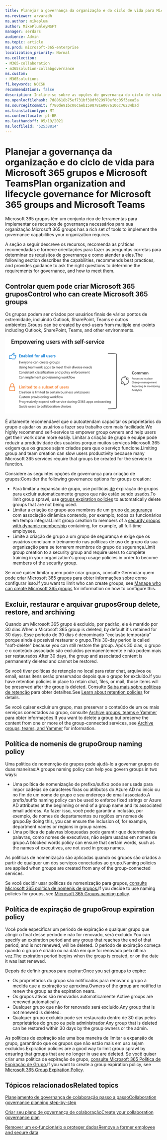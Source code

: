 ```yaml
---
title: Planejar a governança da organização e do ciclo de vida para Microsoft 365 grupos e Microsoft Teams
ms.reviewer: arvaradh
ms.author: mikeplum
author: MikePlumleyMSFT
manager: serdars
audience: Admin
ms.topic: article
ms.prod: microsoft-365-enterprise
localization_priority: Normal
ms.collection:
- M365-collaboration
- m365solution-collabgovernance
ms.custom:
- M365solutions
f1.keywords: NOCSH
recommendations: false
description: Incline-se sobre as opções de governança do ciclo de vida para ferramentas de colaboração Microsoft 365
ms.openlocfilehash: 7d88618b75ef731bf38df029970efdc05f3eea5a
ms.sourcegitcommit: f780de91bc00caeb1598781e0076106c76234bad
ms.translationtype: MT
ms.contentlocale: pt-BR
ms.lasthandoff: 05/19/2021
ms.locfileid: "52538814"
---
```

# <a name="plan-organization-and-lifecycle-governance-for-microsoft-365-groups-and-microsoft-teams"></a><span data-ttu-id="d70a9-103">Planejar a governança da organização e do ciclo de vida para Microsoft 365 grupos e Microsoft Teams</span><span class="sxs-lookup"><span data-stu-id="d70a9-103">Plan organization and lifecycle governance for Microsoft 365 groups and Microsoft Teams</span></span>

<span data-ttu-id="d70a9-104">Microsoft 365 grupos têm um conjunto rico de ferramentas para implementar os recursos de governança necessários para sua organização.</span><span class="sxs-lookup"><span data-stu-id="d70a9-104">Microsoft 365 groups has a rich set of tools to implement the governance capabilities your organization requires.</span></span> 

<span data-ttu-id="d70a9-105">A seção a seguir descreve os recursos, recomenda as práticas recomendadas e fornece orientações para fazer as perguntas corretas para determinar os requisitos de governança e como atender a eles.</span><span class="sxs-lookup"><span data-stu-id="d70a9-105">The following section describes the capabilities, recommends best practices, and provides guidance to ask the right questions to determine the requirements for governance, and how to meet them.</span></span>

## <a name="control-who-can-create-microsoft-365-groups"></a><span data-ttu-id="d70a9-106">Controlar quem pode criar Microsoft 365 grupos</span><span class="sxs-lookup"><span data-stu-id="d70a9-106">Control who can create Microsoft 365 groups</span></span>

<span data-ttu-id="d70a9-107">Os grupos podem ser criados por usuários finais de vários pontos de extremidade, incluindo Outlook, SharePoint, Teams e outros ambientes.</span><span class="sxs-lookup"><span data-stu-id="d70a9-107">Groups can be created by end-users from multiple end-points including Outlook, SharePoint, Teams, and other environments.</span></span>

![desc de imagem](../media/04.png)

<span data-ttu-id="d70a9-109">É altamente recomendável que o autoatendam capacitar os proprietários do grupo e ajudar os usuários a fazer seu trabalho com mais facilidade.</span><span class="sxs-lookup"><span data-stu-id="d70a9-109">We highly recommend self-service to empower group owners and help users get their work done more easily.</span></span> <span data-ttu-id="d70a9-110">Limitar a criação de grupo e equipe pode reduzir a produtividade dos usuários porque muitos serviços Microsoft 365 exigem que os grupos sejam criados para que o serviço funcione.</span><span class="sxs-lookup"><span data-stu-id="d70a9-110">Limiting group and team creation can slow users productivity because many Microsoft 365 services require that groups be created for the service to function.</span></span>

<span data-ttu-id="d70a9-111">Considere as seguintes opções de governança para criação de grupos:</span><span class="sxs-lookup"><span data-stu-id="d70a9-111">Consider the following governance options for groups creation:</span></span>

- <span data-ttu-id="d70a9-112">Para limitar a expansão de grupo, use políticas [de](microsoft-365-groups-expiration-policy.md) expiração de grupos para excluir automaticamente grupos que não estão sendo usados.</span><span class="sxs-lookup"><span data-stu-id="d70a9-112">To limit group sprawl, use [groups expiration policies](microsoft-365-groups-expiration-policy.md) to automatically delete groups that are not being used.</span></span>
- <span data-ttu-id="d70a9-113">Limitar a criação de grupo aos membros de um grupo [de segurança](/azure/active-directory/users-groups-roles/groups-create-rule) com associação dinâmica contendo, por exemplo, todos os funcionários em tempo integral.</span><span class="sxs-lookup"><span data-stu-id="d70a9-113">Limit group creation to members of a [security groups with dynamic membership](/azure/active-directory/users-groups-roles/groups-create-rule) containing, for example, all full-time employees.</span></span>
- <span data-ttu-id="d70a9-114">Limite a criação de grupo a um grupo de segurança e exige que os usuários concluam o treinamento nas políticas de uso de grupo da sua organização para se tornarem membros do grupo de segurança.</span><span class="sxs-lookup"><span data-stu-id="d70a9-114">Limit group creation to a security group and require users to complete training in your organization's group usage policies in order to become members of the security group.</span></span>

<span data-ttu-id="d70a9-115">Se você quiser limitar quem pode criar grupos, consulte Gerenciar quem pode criar Microsoft 365 [grupos](manage-creation-of-groups.md) para obter informações sobre como configurar isso.</span><span class="sxs-lookup"><span data-stu-id="d70a9-115">If you want to limit who can create groups, see [Manage who can create Microsoft 365 groups](manage-creation-of-groups.md) for information on how to configure this.</span></span>

## <a name="group-delete-restore-and-archiving"></a><span data-ttu-id="d70a9-116">Excluir, restaurar e arquivar grupos</span><span class="sxs-lookup"><span data-stu-id="d70a9-116">Group delete, restore, and archiving</span></span>

<span data-ttu-id="d70a9-117">Quando um Microsoft 365 grupo é excluído, por padrão, ele é mantido por 30 dias.</span><span class="sxs-lookup"><span data-stu-id="d70a9-117">When a Microsoft 365 group is deleted, by default it's retained for 30 days.</span></span> <span data-ttu-id="d70a9-118">Esse período de 30 dias é denominado "exclusão temporária" porque ainda é possível restaurar o grupo.</span><span class="sxs-lookup"><span data-stu-id="d70a9-118">This 30-day period is called "soft-delete" because you can still restore the group.</span></span> <span data-ttu-id="d70a9-119">Após 30 dias, o grupo e o conteúdo associado são excluídos permanentemente e não podem mais ser restaurados.</span><span class="sxs-lookup"><span data-stu-id="d70a9-119">After 30 days, the group and associated content is permanently deleted and cannot be restored.</span></span>

<span data-ttu-id="d70a9-120">Se você tiver políticas de retenção no local para reter chat, arquivos ou email, esses itens serão preservados depois que o grupo for excluído.</span><span class="sxs-lookup"><span data-stu-id="d70a9-120">If you have retention policies in place to retain chat, files, or mail, those items will be preserved after the group is deleted.</span></span> <span data-ttu-id="d70a9-121">Consulte [Saiba mais sobre políticas de retenção](../compliance/retention.md) para obter detalhes.</span><span class="sxs-lookup"><span data-stu-id="d70a9-121">See [Learn about retention policies](../compliance/retention.md) for details.</span></span>

<span data-ttu-id="d70a9-122">Se você quiser excluir um grupo, mas preservar o conteúdo de um ou mais serviços conectados ao grupo, consulte [Archive groups, teams e Yammer](end-life-cycle-groups-teams-sites-yammer.md) para obter informações.</span><span class="sxs-lookup"><span data-stu-id="d70a9-122">If you want to delete a group but preserve the content from one or more of the group-connected services, see [Archive groups, teams, and Yammer](end-life-cycle-groups-teams-sites-yammer.md) for information.</span></span>

## <a name="group-naming-policy"></a><span data-ttu-id="d70a9-123">Política de nomenis de grupo</span><span class="sxs-lookup"><span data-stu-id="d70a9-123">Group naming policy</span></span>

<span data-ttu-id="d70a9-124">Uma política de nomenrção de grupos pode ajudá-lo a governar grupos de duas maneiras:</span><span class="sxs-lookup"><span data-stu-id="d70a9-124">A groups naming policy can help you govern groups in two ways:</span></span>

- <span data-ttu-id="d70a9-125">Uma política de nomenização de prefixo/sufixo pode ser usada para impor cadeias de caracteres fixas ou atributos do Azure AD no início ou no fim de um nome de grupo e seu endereço de email associado.</span><span class="sxs-lookup"><span data-stu-id="d70a9-125">A prefix/suffix naming policy can be used to enforce fixed strings or Azure AD attributes at the beginning or end of a group name and its associated email address.</span></span> <span data-ttu-id="d70a9-126">Ao fazer isso, você pode garantir a inclusão, por exemplo, de nomes de departamentos ou regiões em nomes de grupo.</span><span class="sxs-lookup"><span data-stu-id="d70a9-126">By doing this, you can ensure the inclusion of, for example, department names or regions in group names.</span></span>
- <span data-ttu-id="d70a9-127">Uma política de palavras bloqueadas pode garantir que determinadas palavras, como nomes de executivos, não sejam usadas em nomes de grupo.</span><span class="sxs-lookup"><span data-stu-id="d70a9-127">A blocked words policy can ensure that certain words, such as the names of executives, are not used in group names.</span></span>

<span data-ttu-id="d70a9-128">As políticas de nomenização são aplicadas quando os grupos são criados a partir de qualquer um dos serviços conectados ao grupo.</span><span class="sxs-lookup"><span data-stu-id="d70a9-128">Naming policies are applied when groups are created from any of the group-connected services.</span></span>

<span data-ttu-id="d70a9-129">Se você decidir usar políticas de nomenização para grupos, [consulte Microsoft 365 política de nomenis de grupos.](groups-naming-policy.md)</span><span class="sxs-lookup"><span data-stu-id="d70a9-129">If you decide to use naming policies for groups, see [Microsoft 365 Groups naming policy](groups-naming-policy.md).</span></span>

## <a name="group-expiration-policy"></a><span data-ttu-id="d70a9-130">Política de expiração de grupo</span><span class="sxs-lookup"><span data-stu-id="d70a9-130">Group expiration policy</span></span>

<span data-ttu-id="d70a9-131">Você pode especificar um período de expiração e qualquer grupo que atingir o final desse período e não for renovado, será excluído.</span><span class="sxs-lookup"><span data-stu-id="d70a9-131">You can specify an expiration period and any group that reaches the end of that period, and is not renewed, will be deleted.</span></span> <span data-ttu-id="d70a9-132">O período de expiração começa quando o grupo é criado ou na data em que foi renovado pela última vez.</span><span class="sxs-lookup"><span data-stu-id="d70a9-132">The expiration period begins when the group is created, or on the date it was last renewed.</span></span>

<span data-ttu-id="d70a9-133">Depois de definir grupos para expirar:</span><span class="sxs-lookup"><span data-stu-id="d70a9-133">Once you set groups to expire:</span></span>
- <span data-ttu-id="d70a9-134">Os proprietários do grupo são notificados para renovar o grupo à medida que a expiração se aproxima.</span><span class="sxs-lookup"><span data-stu-id="d70a9-134">Owners of the group are notified to renew the group as the expiration nears.</span></span>
- <span data-ttu-id="d70a9-135">Os grupos ativos são renovados automaticamente.</span><span class="sxs-lookup"><span data-stu-id="d70a9-135">Active groups are renewed automatically.</span></span>
- <span data-ttu-id="d70a9-136">Qualquer grupo que não for renovado será excluído.</span><span class="sxs-lookup"><span data-stu-id="d70a9-136">Any group that is not renewed is deleted.</span></span>
- <span data-ttu-id="d70a9-137">Qualquer grupo excluído pode ser restaurado dentro de 30 dias pelos proprietários do grupo ou pelo administrador.</span><span class="sxs-lookup"><span data-stu-id="d70a9-137">Any group that is deleted can be restored within 30 days by the group owners or the admin.</span></span>

<span data-ttu-id="d70a9-138">As políticas de expiração são uma boa maneira de limitar a expansão de grupo, garantindo que os grupos que não estão mais em uso sejam excluídos.</span><span class="sxs-lookup"><span data-stu-id="d70a9-138">Expiration policies are a good way to limit group sprawl by ensuring that groups that are no longer in use are deleted.</span></span> <span data-ttu-id="d70a9-139">Se você quiser criar uma política de expiração de grupo, [consulte Microsoft 365 Política de Expiração de Grupo.](microsoft-365-groups-expiration-policy.md)</span><span class="sxs-lookup"><span data-stu-id="d70a9-139">If you want to create a group expiration policy, see [Microsoft 365 Group Expiration Policy](microsoft-365-groups-expiration-policy.md).</span></span>

## <a name="related-topics"></a><span data-ttu-id="d70a9-140">Tópicos relacionados</span><span class="sxs-lookup"><span data-stu-id="d70a9-140">Related topics</span></span>

[<span data-ttu-id="d70a9-141">Planejamento de governança de colaboração passo a passo</span><span class="sxs-lookup"><span data-stu-id="d70a9-141">Collaboration governance planning step-by-step</span></span>](collaboration-governance-overview.md#collaboration-governance-planning-step-by-step)

[<span data-ttu-id="d70a9-142">Criar seu plano de governança de colaboração</span><span class="sxs-lookup"><span data-stu-id="d70a9-142">Create your collaboration governance plan</span></span>](collaboration-governance-first.md)

[<span data-ttu-id="d70a9-143">Remover um ex-funcionário e proteger dados</span><span class="sxs-lookup"><span data-stu-id="d70a9-143">Remove a former employee and secure data</span></span>](/microsoft-365/admin/add-users/remove-former-employee)
